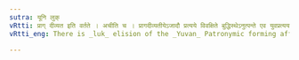 ```yaml
---
sutra: यूनि लुक्
vRtti: प्राग् दीव्यत इति वर्तते । अचीति च । प्रागदीव्यतीयेऽजादौ प्रत्यये विवक्षिते बुद्धिस्थेऽनुत्पन्ते एव युवप्रत्ययस्य लुग् भवति । तस्मिन्निवृत्ते सति यो यतः प्राप्नोति स ततो भवति ॥
vRtti_eng: There is _luk_ elision of the _Yuvan_ Patronymic forming affix (IV. 1. 163) when a _pragdivyatiya_ affix begining with a vowel is to be added.

---
```

